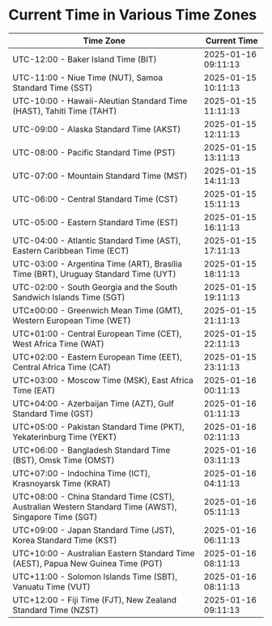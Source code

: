 # Current Time in Various Time Zones

| Time Zone | Current Time |
|-----------|--------------|
| UTC-12:00 - Baker Island Time (BIT) | 2025-01-16 09:11:13 |
| UTC-11:00 - Niue Time (NUT), Samoa Standard Time (SST) | 2025-01-15 10:11:13 |
| UTC-10:00 - Hawaii-Aleutian Standard Time (HAST), Tahiti Time (TAHT) | 2025-01-15 11:11:13 |
| UTC-09:00 - Alaska Standard Time (AKST) | 2025-01-15 12:11:13 |
| UTC-08:00 - Pacific Standard Time (PST) | 2025-01-15 13:11:13 |
| UTC-07:00 - Mountain Standard Time (MST) | 2025-01-15 14:11:13 |
| UTC-06:00 - Central Standard Time (CST) | 2025-01-15 15:11:13 |
| UTC-05:00 - Eastern Standard Time (EST) | 2025-01-15 16:11:13 |
| UTC-04:00 - Atlantic Standard Time (AST), Eastern Caribbean Time (ECT) | 2025-01-15 17:11:13 |
| UTC-03:00 - Argentina Time (ART), Brasília Time (BRT), Uruguay Standard Time (UYT) | 2025-01-15 18:11:13 |
| UTC-02:00 - South Georgia and the South Sandwich Islands Time (SGT) | 2025-01-15 19:11:13 |
| UTC±00:00 - Greenwich Mean Time (GMT), Western European Time (WET) | 2025-01-15 21:11:13 |
| UTC+01:00 - Central European Time (CET), West Africa Time (WAT) | 2025-01-15 22:11:13 |
| UTC+02:00 - Eastern European Time (EET), Central Africa Time (CAT) | 2025-01-15 23:11:13 |
| UTC+03:00 - Moscow Time (MSK), East Africa Time (EAT) | 2025-01-16 00:11:13 |
| UTC+04:00 - Azerbaijan Time (AZT), Gulf Standard Time (GST) | 2025-01-16 01:11:13 |
| UTC+05:00 - Pakistan Standard Time (PKT), Yekaterinburg Time (YEKT) | 2025-01-16 02:11:13 |
| UTC+06:00 - Bangladesh Standard Time (BST), Omsk Time (OMST) | 2025-01-16 03:11:13 |
| UTC+07:00 - Indochina Time (ICT), Krasnoyarsk Time (KRAT) | 2025-01-16 04:11:13 |
| UTC+08:00 - China Standard Time (CST), Australian Western Standard Time (AWST), Singapore Time (SGT) | 2025-01-16 05:11:13 |
| UTC+09:00 - Japan Standard Time (JST), Korea Standard Time (KST) | 2025-01-16 06:11:13 |
| UTC+10:00 - Australian Eastern Standard Time (AEST), Papua New Guinea Time (PGT) | 2025-01-16 08:11:13 |
| UTC+11:00 - Solomon Islands Time (SBT), Vanuatu Time (VUT) | 2025-01-16 08:11:13 |
| UTC+12:00 - Fiji Time (FJT), New Zealand Standard Time (NZST) | 2025-01-16 09:11:13 |

